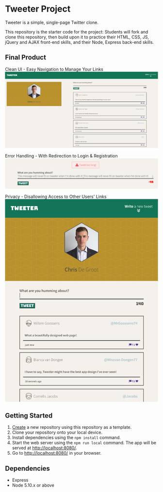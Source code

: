 # Tweeter Project

Tweeter is a simple, single-page Twitter clone.

This repository is the starter code for the project: Students will fork and clone this repository, then build upon it to practice their HTML, CSS, JS, jQuery and AJAX front-end skills, and their Node, Express back-end skills.

## Final Product

Clean UI - Easy Navigation to Manage Your Links
!["Desktop version of website"](https://github.com/christopherdegroot/tweeter/blob/master/docs/Desktop.PNG)

Error Handling - With Redirection to Login & Registration
!["Error Handling - Tweets that are too long or empty are flagged for the user - Character counter also helps know how many characters you are at, or over the limit"](https://github.com/christopherdegroot/tweeter/blob/master/docs/ErrorHandling.PNG)

Privacy - Disallowing Access to Other Users' Links
!["Mobile Version"](https://github.com/christopherdegroot/tweeter/blob/master/docs/Mobile.PNG)


## Getting Started

1. [Create](https://docs.github.com/en/repositories/creating-and-managing-repositories/creating-a-repository-from-a-template) a new repository using this repository as a template.
2. Clone your repository onto your local device.
3. Install dependencies using the `npm install` command.
3. Start the web server using the `npm run local` command. The app will be served at <http://localhost:8080/>.
4. Go to <http://localhost:8080/> in your browser.

## Dependencies

- Express
- Node 5.10.x or above



